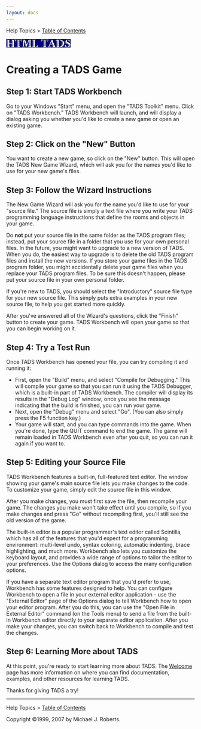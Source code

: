 ```yaml
---
layout: docs
---
```

Help Topics \> [Table of Contents](wbcont.html)  
  

  
  
  
![](../htmltads.jpg)  

# Creating a TADS Game

  
  

  
  

## Step 1: Start TADS Workbench

Go to your Windows "Start" menu, and open the "TADS Toolkit" menu. Click
on "TADS Workbench." TADS Workbench will launch, and will display a
dialog asking you whether you'd like to create a new game or open an
existing game.  
  

## Step 2: Click on the "New" Button

You want to create a new game, so click on the "New" button. This will
open the TADS New Game Wizard, which will ask you for the names you'd
like to use for your new game's files.  
  

## Step 3: Follow the Wizard Instructions

The New Game Wizard will ask you for the name you'd like to use for your
"source file." The source file is simply a text file where you write
your TADS programming language instructions that define the rooms and
objects in your game.

Do **not** put your source file in the same folder as the TADS program
files; instead, put your source file in a folder that you use for your
own personal files. In the future, you might want to upgrade to a new
version of TADS. When you do, the easiest way to upgrade is to delete
the old TADS program files and install the new versions. If you store
your game files in the TADS program folder, you might accidentally
delete your game files when you replace your TADS program files. To be
sure this doesn't happen, please put your source file in your own
personal folder.

If you're new to TADS, you should select the "Introductory" source file
type for your new source file. This simply puts extra examples in your
new source file, to help you get started more quickly.

After you've answered all of the Wizard's questions, click the "Finish"
button to create your game. TADS Workbench will open your game so that
you can begin working on it.  
  

## Step 4: Try a Test Run

Once TADS Workbench has opened your file, you can try compiling it and
running it:

- First, open the "Build" menu, and select "Compile for Debugging." This
  will compile your game so that you can run it using the TADS Debugger,
  which is a built-in part of TADS Workbench. The compiler will display
  its results in the "Debug Log" window; once you see the message
  indicating that the build is finished, you can run your game.
- Next, open the "Debug" menu and select "Go". (You can also simply
  press the F5 function key.)
- Your game will start, and you can type commands into the game. When
  you're done, type the QUIT command to end the game. The game will
  remain loaded in TADS Workbench even after you quit, so you can run it
  again if you want to.

  
  

## Step 5: Editing your Source File

TADS Workbench features a built-in, full-featured text editor. The
window showing your game's main source file lets you make changes to the
code. To customize your game, simply edit the source file in this
window.

After you make changes, you must first save the file, then recompile
your game. The changes you make won't take effect until you compile, so
if you make changes and press "Go" without recompiling first, you'll
still see the old version of the game.

The built-in editor is a popular programmer's text editor called
Scintilla, which has all of the features that you'd expect for a
programming environment: multi-level undo, syntax coloring, automatic
indenting, brace highlighting, and much more. Workbench also lets you
customize the keyboard layout, and provides a wide range of options to
tailor the editor to your preferences. Use the Options dialog to access
the many configuration options.

If you have a separate text editor program that you'd prefer to use,
Workbench has some features designed to help. You can configure
Workbench to open a file in your external editor application - use the
"External Editor" page of the Options dialog to tell Workbench how to
open your editor program. After you do this, you can use the "Open File
in External Editor" command (on the Tools menu) to send a file from the
built-in Workbench editor directly to your separate editor application.
After you make your changes, you can switch back to Workbench to compile
and test the changes.  
  

## Step 6: Learning More about TADS

At this point, you're ready to start learning more about TADS. The
[Welcome](../authkit/welcome.html) page has more information on where you
can find documentation, examples, and other resources for learning TADS.

Thanks for giving TADS a try!  
  
  
  
  

------------------------------------------------------------------------

  
Help Topics \> [Table of Contents](wbcont.html)  
  
Copyright ©1999, 2007 by Michael J. Roberts.
